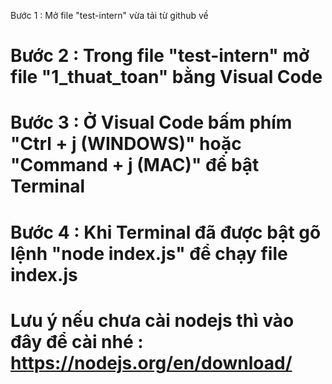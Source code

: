  Bước 1 : Mở file "test-intern" vừa tải từ github về

# Bước 2 : Trong file "test-intern" mở file "1_thuat_toan" bằng Visual Code

# Bước 3 : Ở Visual Code bấm phím "Ctrl + j (WINDOWS)" hoặc "Command + j (MAC)" để bật Terminal

# Bước 4 : Khi Terminal đã được bật gõ lệnh "node index.js" để chạy file index.js

# Lưu ý nếu chưa cài nodejs thì vào đây để cài nhé : https://nodejs.org/en/download/
